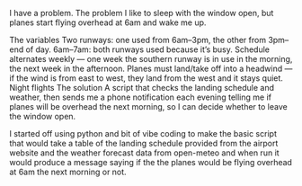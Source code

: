 I have a problem.
The problem
I like to sleep with the window open, but planes start flying overhead at 6am and wake me up.

The variables
Two runways: one used from 6am–3pm, the other from 3pm–end of day.
6am–7am: both runways used because it’s busy.
Schedule alternates weekly — one week the southern runway is in use in the morning, the next week in the afternoon.
Planes must land/take off into a headwind — if the wind is from east to west, they land from the west and it stays quiet.
Night flights
The solution
A script that checks the landing schedule and weather, then sends me a phone notification each evening telling me if planes will be overhead the next morning, so I can decide whether to leave the window open.

I started off using python and bit of vibe coding to make the basic script that would take a table of the landing schedule provided from the airport website and the weather forecast data from open-meteo and when run it would produce a message saying if the the planes would be flying overhead at 6am the next morning or not.
